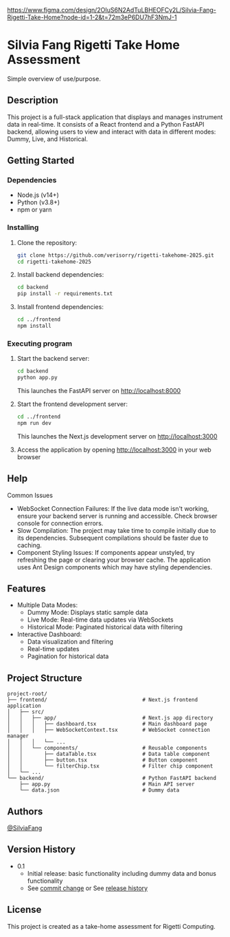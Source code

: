 
<https://www.figma.com/design/2OIuS6N2AdTuLBHEOFCy2L/Silvia-Fang-Rigetti-Take-Home?node-id=1-2&t=72m3eP6DU7hF3NmJ-1>

# Silvia Fang Rigetti Take Home Assessment

Simple overview of use/purpose.

## Description

This project is a full-stack application that displays and manages instrument data in real-time. It consists of a React frontend and a Python FastAPI backend, allowing users to view and interact with data in different modes: Dummy, Live, and Historical.

## Getting Started

### Dependencies

- Node.js (v14+)
- Python (v3.8+)
- npm or yarn

### Installing

1. Clone the repository:

    ```zsh
    git clone https://github.com/verisorry/rigetti-takehome-2025.git
    cd rigetti-takehome-2025
    ```

2. Install backend dependencies:

    ```zsh
    cd backend
    pip install -r requirements.txt
    ```

3. Install frontend dependencies:

    ```zsh
    cd ../frontend
    npm install
    ```

### Executing program

1. Start the backend server:

    ```zsh
    cd backend
    python app.py
    ```

    This launches the FastAPI server on <http://localhost:8000>

2. Start the frontend development server:

    ```zsh
    cd ../frontend
    npm run dev
    ```

    This launches the Next.js development server on <http://localhost:3000>

3. Access the application by opening <http://localhost:3000> in your web browser

## Help

Common Issues

- WebSocket Connection Failures: If the live data mode isn't working, ensure your backend server is running and accessible. Check browser console for connection errors.
- Slow Compilation: The project may take time to compile initially due to its dependencies. Subsequent compilations should be faster due to caching.
- Component Styling Issues: If components appear unstyled, try refreshing the page or clearing your browser cache. The application uses Ant Design components which may have styling dependencies.

## Features

- Multiple Data Modes:
    - Dummy Mode: Displays static sample data
    - Live Mode: Real-time data updates via WebSockets
    - Historical Mode: Paginated historical data with filtering
- Interactive Dashboard:
    - Data visualization and filtering
    - Real-time updates
    - Pagination for historical data

## Project Structure

```plaintext
project-root/
├── frontend/                               # Next.js frontend application
│   ├── src/
│   │   ├── app/                            # Next.js app directory
│   │   │   ├── dashboard.tsx               # Main dashboard page
│   │   │   ├── WebSocketContext.tsx        # WebSocket connection manager
│   │   │   └── ...
│   │   └── components/                     # Reusable components
│   │       ├── dataTable.tsx               # Data table component
│   │       ├── button.tsx                  # Button component
│   │       └── filterChip.tsx              # Filter chip component
│   └── ...
└── backend/                                # Python FastAPI backend
    ├── app.py                              # Main API server
    └── data.json                           # Dummy data
```

## Authors

[@SilviaFang](mailto:fang.silvia@gmail.com)

## Version History

* 0.1
  * Initial release: basic functionality including dummy data and bonus functionality
  * See [commit change]() or See [release history]()

## License

This project is created as a take-home assessment for Rigetti Computing.
